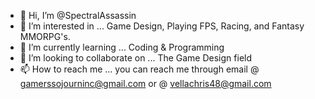 - 👋 Hi, I’m @SpectralAssassin
- 👀 I’m interested in ... Game Design, Playing FPS, Racing, and Fantasy MMORPG's.
- 🌱 I’m currently learning ... Coding & Programming
- 💞️ I’m looking to collaborate on ... The Game Design field
- 📫 How to reach me ... you can reach me through email @ gamerssojourninc@gmail.com or @ vellachris48@gmail.com

<!---
SpectralAssassin/SpectralAssassin is a ✨ special ✨ repository because its `README.md` (this file) appears on your GitHub profile.
You can click the Preview link to take a look at your changes.
--->
